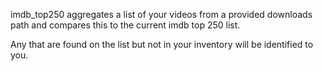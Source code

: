 imdb_top250 aggregates a list of your videos from a provided downloads path and compares this to the 
current imdb top 250 list. 

Any that are found on the list but not in your inventory will be identified to you.
